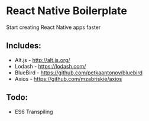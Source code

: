 React Native Boilerplate
===================

Start creating React Native apps faster

Includes:
---------
* Alt.js - http://alt.js.org/
* Lodash - https://lodash.com/
* BlueBird - https://github.com/petkaantonov/bluebird
* Axios - https://github.com/mzabriskie/axios

Todo:
-----
* ES6 Transpiling